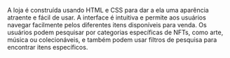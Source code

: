A loja é construída usando HTML e CSS para dar a ela uma aparência atraente e fácil de usar. A interface é intuitiva e permite aos usuários navegar facilmente pelos diferentes itens disponíveis para venda. Os usuários podem pesquisar por categorias específicas de NFTs, como arte, música ou colecionáveis, e também podem usar filtros de pesquisa para encontrar itens específicos.
